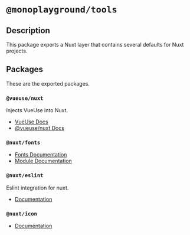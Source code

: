 # `@monoplayground/tools`

## Description

This package exports a Nuxt layer that contains several defaults for Nuxt projects.

## Packages

These are the exported packages.

### `@vueuse/nuxt`

Injects VueUse into Nuxt.

- [VueUse Docs](https://vueuse.org/)
- [@vueuse/nuxt Docs](https://vueuse.org/guide/#nuxt)

### `@nuxt/fonts`

- [Fonts Documentation](https://fonts.nuxt.com/get-started/usage)
- [Module Documentation](https://nuxt.com/modules/fonts)

### `@nuxt/eslint`

Eslint integration for nuxt.

- [Documentation](https://eslint.nuxt.com/packages/module)

### `@nuxt/icon`

- [Documentation](https://nuxt.com/modules/icon)
